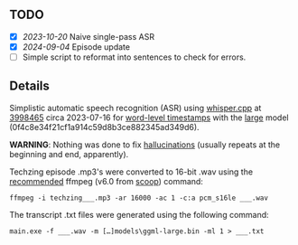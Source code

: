 ## TODO
 - [x] *2023-10-20* Naive single-pass ASR
 - [x] *2024-09-04* Episode update
 - [ ] Simple script to reformat into sentences to check for errors.

## Details
Simplistic automatic speech recognition (ASR) using [whisper.cpp](https://github.com/ggerganov/whisper.cpp) at [3998465](https://github.com/ggerganov/whisper.cpp/tree/3998465) circa 2023-07-16 for [word-level timestamps](https://github.com/ggerganov/whisper.cpp/tree/3998465#word-level-timestamp-experimental) with the [large](https://huggingface.co/ggerganov/whisper.cpp) model (0f4c8e34f21cf1a914c59d8b3ce882345ad349d6).

**WARNING**: Nothing was done to fix [hallucinations](https://github.com/openai/whisper/discussions/679) (usually repeats at the beginning and end, apparently).

Techzing episode .mp3's were converted to 16-bit .wav using the [recommended](https://github.com/ggerganov/whisper.cpp/tree/3998465#quick-start) ffmpeg (v6.0 from [scoop](https://github.com/ScoopInstaller/Main/blob/17e557e/bucket/ffmpeg.json)) command:

    ffmpeg -i techzing___.mp3 -ar 16000 -ac 1 -c:a pcm_s16le ___.wav

The transcript .txt files were generated using the following command:

    main.exe -f ___.wav -m […]models\ggml-large.bin -ml 1 > ___.txt
